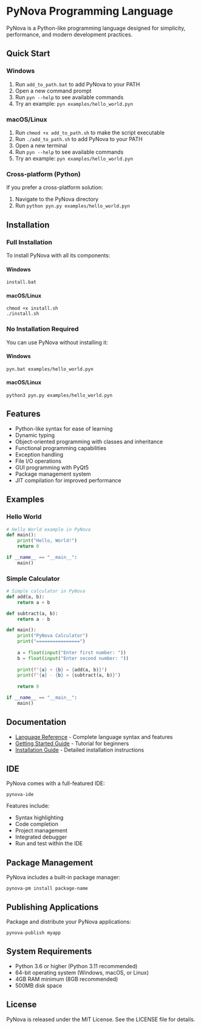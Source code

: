 # PyNova Programming Language

PyNova is a Python-like programming language designed for simplicity, performance, and modern development practices.

## Quick Start

### Windows

1. Run `add_to_path.bat` to add PyNova to your PATH
2. Open a new command prompt
3. Run `pyn --help` to see available commands
4. Try an example: `pyn examples/hello_world.pyn`

### macOS/Linux

1. Run `chmod +x add_to_path.sh` to make the script executable
2. Run `./add_to_path.sh` to add PyNova to your PATH
3. Open a new terminal
4. Run `pyn --help` to see available commands
5. Try an example: `pyn examples/hello_world.pyn`

### Cross-platform (Python)

If you prefer a cross-platform solution:

1. Navigate to the PyNova directory
2. Run `python pyn.py examples/hello_world.pyn`

## Installation

### Full Installation

To install PyNova with all its components:

#### Windows

```
install.bat
```

#### macOS/Linux

```
chmod +x install.sh
./install.sh
```

### No Installation Required

You can use PyNova without installing it:

#### Windows

```
pyn.bat examples/hello_world.pyn
```

#### macOS/Linux

```
python3 pyn.py examples/hello_world.pyn
```

## Features

- Python-like syntax for ease of learning
- Dynamic typing
- Object-oriented programming with classes and inheritance
- Functional programming capabilities
- Exception handling
- File I/O operations
- GUI programming with PyQt5
- Package management system
- JIT compilation for improved performance

## Examples

### Hello World

```python
# Hello World example in PyNova
def main():
    print("Hello, World!")
    return 0

if __name__ == "__main__":
    main()
```

### Simple Calculator

```python
# Simple calculator in PyNova
def add(a, b):
    return a + b

def subtract(a, b):
    return a - b

def main():
    print("PyNova Calculator")
    print("================")
    
    a = float(input("Enter first number: "))
    b = float(input("Enter second number: "))
    
    print(f"{a} + {b} = {add(a, b)}")
    print(f"{a} - {b} = {subtract(a, b)}")
    
    return 0

if __name__ == "__main__":
    main()
```

## Documentation

- [Language Reference](docs/language_reference.md) - Complete language syntax and features
- [Getting Started Guide](docs/getting_started.md) - Tutorial for beginners
- [Installation Guide](docs/installation.md) - Detailed installation instructions

## IDE

PyNova comes with a full-featured IDE:

```
pynova-ide
```

Features include:
- Syntax highlighting
- Code completion
- Project management
- Integrated debugger
- Run and test within the IDE

## Package Management

PyNova includes a built-in package manager:

```
pynova-pm install package-name
```

## Publishing Applications

Package and distribute your PyNova applications:

```
pynova-publish myapp
```

## System Requirements

- Python 3.6 or higher (Python 3.11 recommended)
- 64-bit operating system (Windows, macOS, or Linux)
- 4GB RAM minimum (8GB recommended)
- 500MB disk space

## License

PyNova is released under the MIT License. See the LICENSE file for details.